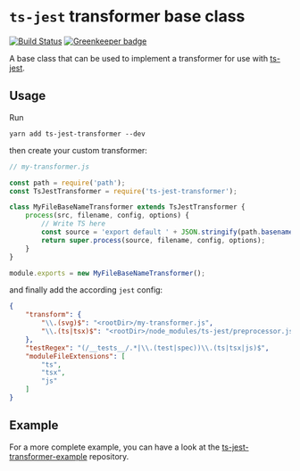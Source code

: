 # `ts-jest` transformer base class

[![Build Status](https://travis-ci.org/joscha/ts-jest-transformer.svg?branch=master)](https://travis-ci.org/joscha/ts-jest-transformer)
[![Greenkeeper badge](https://badges.greenkeeper.io/joscha/ts-jest-transformer.svg)](https://greenkeeper.io/)

A base class that can be used to implement a transformer for use with [ts-jest](https://github.com/kulshekhar/ts-jest).

## Usage

Run

```console
yarn add ts-jest-transformer --dev
```

then create your custom transformer:

```js
// my-transformer.js

const path = require('path');
const TsJestTransformer = require('ts-jest-transformer');

class MyFileBaseNameTransformer extends TsJestTransformer {
    process(src, filename, config, options) {
        // Write TS here
        const source = 'export default ' + JSON.stringify(path.basename(filename)) + ';';
        return super.process(source, filename, config, options);
    }
}

module.exports = new MyFileBaseNameTransformer();
```

and finally add the according `jest` config:

```json
{
    "transform": {
        "\\.(svg)$": "<rootDir>/my-transformer.js",
        "\\.(ts|tsx)$": "<rootDir>/node_modules/ts-jest/preprocessor.js"
    },
    "testRegex": "(/__tests__/.*|\\.(test|spec))\\.(ts|tsx|js)$",
    "moduleFileExtensions": [
        "ts",
        "tsx",
        "js"
    ]
}
```

## Example

For a more complete example, you can have a look at the [ts-jest-transformer-example](https://github.com/joscha/ts-jest-transformer-example) repository.